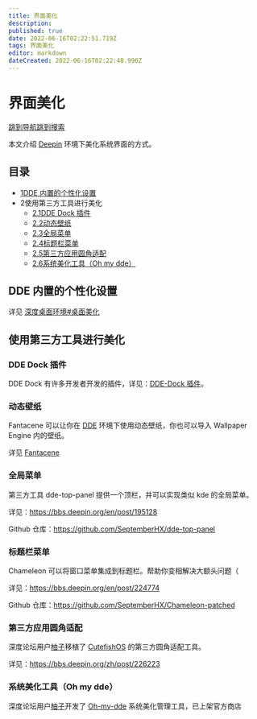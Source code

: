 ```yaml
---
title: 界面美化
description: 
published: true
date: 2022-06-16T02:22:51.719Z
tags: 界面美化
editor: markdown
dateCreated: 2022-06-16T02:22:48.990Z
---
```


# 界面美化

[跳到导航](http://old.deepin.wiki/index.php?title=界面美化#mw-head)[跳到搜索](http://old.deepin.wiki/index.php?title=界面美化#searchInput)

本文介绍 [Deepin](http://old.deepin.wiki/index.php?title=Deepin) 环境下美化系统界面的方式。

## 目录



- [1DDE 内置的个性化设置](http://old.deepin.wiki/index.php?title=界面美化#DDE_.E5.86.85.E7.BD.AE.E7.9A.84.E4.B8.AA.E6.80.A7.E5.8C.96.E8.AE.BE.E7.BD.AE)
- 2使用第三方工具进行美化
  - [2.1DDE Dock 插件](http://old.deepin.wiki/index.php?title=界面美化#DDE_Dock_.E6.8F.92.E4.BB.B6)
  - [2.2动态壁纸](http://old.deepin.wiki/index.php?title=界面美化#.E5.8A.A8.E6.80.81.E5.A3.81.E7.BA.B8)
  - [2.3全局菜单](http://old.deepin.wiki/index.php?title=界面美化#.E5.85.A8.E5.B1.80.E8.8F.9C.E5.8D.95)
  - [2.4标题栏菜单](http://old.deepin.wiki/index.php?title=界面美化#.E6.A0.87.E9.A2.98.E6.A0.8F.E8.8F.9C.E5.8D.95)
  - [2.5第三方应用圆角适配](http://old.deepin.wiki/index.php?title=界面美化#.E7.AC.AC.E4.B8.89.E6.96.B9.E5.BA.94.E7.94.A8.E5.9C.86.E8.A7.92.E9.80.82.E9.85.8D)
  - [2.6系统美化工具（Oh my dde）](http://old.deepin.wiki/index.php?title=界面美化#.E7.B3.BB.E7.BB.9F.E7.BE.8E.E5.8C.96.E5.B7.A5.E5.85.B7.EF.BC.88Oh_my_dde.EF.BC.89)

## DDE 内置的个性化设置

详见 [深度桌面环境#桌面美化](http://old.deepin.wiki/index.php?title=深度桌面环境#.E6.A1.8C.E9.9D.A2.E7.BE.8E.E5.8C.96)

## 使用第三方工具进行美化

### DDE Dock 插件

DDE Dock 有许多开发者开发的插件，详见：[DDE-Dock 插件](http://old.deepin.wiki/index.php?title=DDE-Dock_插件)。

### 动态壁纸

Fantacene 可以让你在 [DDE](http://old.deepin.wiki/index.php?title=DDE) 环境下使用动态壁纸，你也可以导入 Wallpaper Engine 内的壁纸。

详见 [Fantacene](http://old.deepin.wiki/index.php?title=Fantacene)

### 全局菜单

第三方工具 dde-top-panel 提供一个顶栏，并可以实现类似 kde 的全局菜单。

详见：https://bbs.deepin.org/en/post/195128

Github 仓库：https://github.com/SeptemberHX/dde-top-panel

### 标题栏菜单

Chameleon 可以将窗口菜单集成到标题栏。帮助你变相解决大额头问题（

详见：https://bbs.deepin.org/en/post/224774

Github 仓库：https://github.com/SeptemberHX/Chameleon-patched

### 第三方应用圆角适配

深度论坛用户[柚子](https://bbs.deepin.org/zh/user/160258)移植了 [CutefishOS](https://cn.cutefishos.com/) 的第三方圆角适配工具。

详见：https://bbs.deepin.org/zh/post/226223

### 系统美化工具（Oh my dde）

深度论坛用户[柚子](https://bbs.deepin.org/zh/user/160258)开发了 [Oh-my-dde](https://gitee.com/Limexb/oh-my-dde) 系统美化管理工具，已上架官方商店